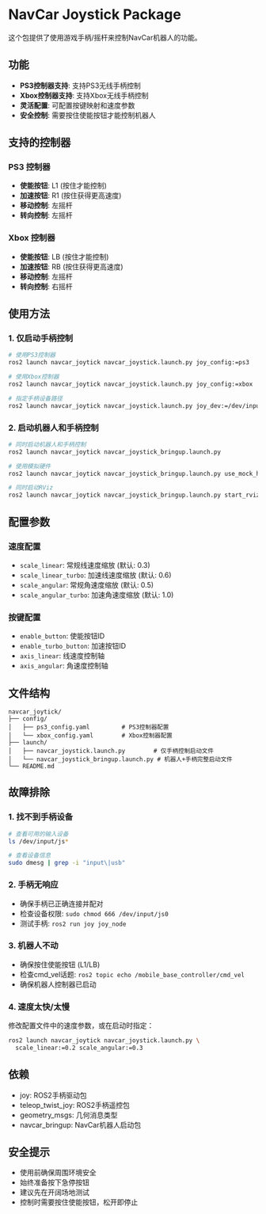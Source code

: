 # NavCar Joystick Package

这个包提供了使用游戏手柄/摇杆来控制NavCar机器人的功能。

## 功能

- **PS3控制器支持**: 支持PS3无线手柄控制
- **Xbox控制器支持**: 支持Xbox无线手柄控制  
- **灵活配置**: 可配置按键映射和速度参数
- **安全控制**: 需要按住使能按钮才能控制机器人

## 支持的控制器

### PS3 控制器
- **使能按钮**: L1 (按住才能控制)
- **加速按钮**: R1 (按住获得更高速度)
- **移动控制**: 左摇杆
- **转向控制**: 左摇杆

### Xbox 控制器  
- **使能按钮**: LB (按住才能控制)
- **加速按钮**: RB (按住获得更高速度)
- **移动控制**: 左摇杆
- **转向控制**: 右摇杆

## 使用方法

### 1. 仅启动手柄控制

```bash
# 使用PS3控制器
ros2 launch navcar_joytick navcar_joystick.launch.py joy_config:=ps3

# 使用Xbox控制器  
ros2 launch navcar_joytick navcar_joystick.launch.py joy_config:=xbox

# 指定手柄设备路径
ros2 launch navcar_joytick navcar_joystick.launch.py joy_dev:=/dev/input/js1
```

### 2. 启动机器人和手柄控制

```bash
# 同时启动机器人和手柄控制
ros2 launch navcar_joytick navcar_joystick_bringup.launch.py

# 使用模拟硬件
ros2 launch navcar_joytick navcar_joystick_bringup.launch.py use_mock_hardware:=true

# 同时启动RViz
ros2 launch navcar_joytick navcar_joystick_bringup.launch.py start_rviz:=true
```

## 配置参数

### 速度配置
- `scale_linear`: 常规线速度缩放 (默认: 0.3)
- `scale_linear_turbo`: 加速线速度缩放 (默认: 0.6)
- `scale_angular`: 常规角速度缩放 (默认: 0.5) 
- `scale_angular_turbo`: 加速角速度缩放 (默认: 1.0)

### 按键配置
- `enable_button`: 使能按钮ID
- `enable_turbo_button`: 加速按钮ID
- `axis_linear`: 线速度控制轴
- `axis_angular`: 角速度控制轴

## 文件结构

```
navcar_joytick/
├── config/
│   ├── ps3_config.yaml         # PS3控制器配置
│   └── xbox_config.yaml        # Xbox控制器配置
├── launch/
│   ├── navcar_joystick.launch.py        # 仅手柄控制启动文件
│   └── navcar_joystick_bringup.launch.py # 机器人+手柄完整启动文件
└── README.md
```

## 故障排除

### 1. 找不到手柄设备

```bash
# 查看可用的输入设备
ls /dev/input/js*

# 查看设备信息
sudo dmesg | grep -i "input\|usb"
```

### 2. 手柄无响应

- 确保手柄已正确连接并配对
- 检查设备权限: `sudo chmod 666 /dev/input/js0`
- 测试手柄: `ros2 run joy joy_node`

### 3. 机器人不动

- 确保按住使能按钮 (L1/LB)
- 检查cmd_vel话题: `ros2 topic echo /mobile_base_controller/cmd_vel`
- 确保机器人控制器已启动

### 4. 速度太快/太慢

修改配置文件中的速度参数，或在启动时指定：

```bash
ros2 launch navcar_joytick navcar_joystick.launch.py \
  scale_linear:=0.2 scale_angular:=0.3
```

## 依赖

- joy: ROS2手柄驱动包
- teleop_twist_joy: ROS2手柄遥控包
- geometry_msgs: 几何消息类型
- navcar_bringup: NavCar机器人启动包

## 安全提示

- 使用前确保周围环境安全
- 始终准备按下急停按钮
- 建议先在开阔场地测试
- 控制时需要按住使能按钮，松开即停止
